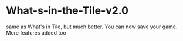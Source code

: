 # What-s-in-the-Tile-v2.0
same as What's in Tile, but much better. You can now save your game. More features added too
